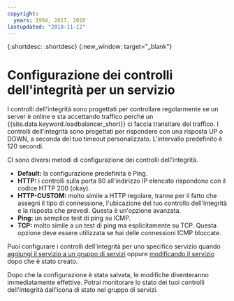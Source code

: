 ```yaml
---
copyright:
  years: 1994, 2017, 2018
lastupdated: "2018-11-12"
---
```


{:shortdesc: .shortdesc}
{:new_window: target="_blank"}

# Configurazione dei controlli dell'integrità per un servizio

I controlli dell'integrità sono progettati per controllare regolarmente se un server è online e sta accettando traffico perché un {{site.data.keyword.loadbalancer_short}} ci faccia transitare del traffico. I controlli dell'integrità sono progettati per rispondere con una risposta UP o DOWN, a seconda del tuo timeout personalizzato. L'intervallo predefinito è 120 secondi.

CI sono diversi metodi di configurazione dei controlli dell'integrità.

- **Default:** la configurazione predefinita è Ping.
- **HTTP:** i controlli sulla porta 80 all'indirizzo IP elencato rispondono con il codice HTTP 200 (okay).
- **HTTP-CUSTOM:** molto simile a HTTP regolare, tranne per il fatto che assegni il tipo di connessione, l'ubicazione del tuo controllo dell'integrità e la risposta che prevedi. Questa è un'opzione avanzata.
- **Ping:** un semplice test di ping su ICMP.
- **TCP:** molto simile a un test di ping ma esplicitamente su TCP. Questa opzione deve essere utilizzata se hai delle connessioni ICMP bloccate.

Puoi configurare i controlli dell'integrità per uno specifico servizio quando [aggiungi il servizio a un gruppo di servizi](add-service-service-group.html) oppure [modificando il servizio](edit-service-load-balancer.html) dopo che è stato creato.

Dopo che la configurazione è stata salvata, le modifiche diventeranno immediatamente effettive. Potrai monitorare lo stato dei tuoi controlli dell'integrità dall'icona di stato nel gruppo di servizi.
